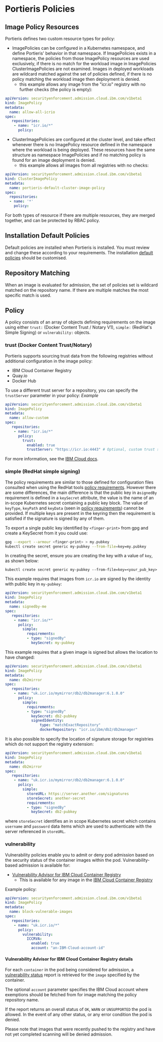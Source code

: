 # Portieris Policies

## Image Policy Resources

Portieris defines two custom resource types for policy:

* ImagePolicies can be configured in a Kubernetes namespace, and define Portieris' behavior in that namespace. If ImagePolicies exists in a namespace, the policies from those ImagePolicy resources are used exclusively, if there is no match for the workload image in ImagePolicies ClusterImagePolicies are not examined. Images in deployed workloads are wildcard matched against the set of policies defined, if there is no policy matching the workload image then deployment is denied.
  - this example allows any image from the "icr.io" registry with no further checks (the policy is empty):
```yaml
apiVersion: securityenforcement.admission.cloud.ibm.com/v1beta1
kind: ImagePolicy
metadata:
  name: allow-all-icrio
spec:
   repositories:
    - name: "icr.io/*"
      policy:
```

* ClusterImagePolicies are configured at the cluster level, and take effect whenever there is no ImagePolicy resource defined in the namespace where the workload is being deployed. These resources have the same structure as namespace ImagePolicies and if no matching policy is found for an image deployment is denied.
  - this example allows all images from all registries with no checks:

```yaml
apiVersion: securityenforcement.admission.cloud.ibm.com/v1beta1
kind: ClusterImagePolicy
metadata:
  name: portieris-default-cluster-image-policy
spec:
  repositories:
  - name: '*'
    policy:
```

For both types of resource if there are multiple resources, they are merged together, and can be protected by RBAC policy.

## Installation Default Policies

Default policies are installed when Portieris is installed. You must review and change these according to your requirements.
The installation [default policies](helm/portieris/templates/default/policies.yaml) should be customised.

## Repository Matching

When an image is evaluated for admission, the set of policies set is wildcard matched on the repository name. If there are multiple matches the most specific match is used.

## Policy
A policy consists of an array of objects defining requirements on the image using either `trust:` (Docker Content Trust / Notary V1), `simple:` (RedHat's Simple Signing) or `vulnerability:` objects.

### trust (Docker Content Trust/Notary)
Portieris supports sourcing trust data from the following registries without additional configuration in the image policy:

* IBM Cloud Container Registry
* Quay.io
* Docker Hub

To use a different trust server for a repository, you can specify the `trustServer` parameter in your policy:
*Example*
```yaml
apiVersion: securityenforcement.admission.cloud.ibm.com/v1beta1
kind: ImagePolicy
metadata:
  name: allow-custom
spec:
   repositories:
    - name: "icr.io/*"
      policy:
        trust:
          enabled: true
          trustServer: "https://icr.io:4443" # Optional, custom trust server for repository
```

For more information, see the [IBM Cloud docs](https://cloud.ibm.com/docs/services/Registry?topic=registry-security_enforce#customize_policies).

### simple (RedHat simple signing)
The policy requirements are similar to those defined for configuration files consulted when using the RedHat tools [policy requirements](https://github.com/containers/image/blob/master/docs/containers-policy.json.5.md#policy-requirements). However there are some differences, the main difference is that the public key in a`signedBy` requirement is defined in a `keySecret` attribute, the value is the name of an in-scope Kubernetes secret containing a public key block. The value of `keyType`, `keyPath` and `keyData` (seen in [policy requirements](https://github.com/containers/image/blob/master/docs/containers-policy.json.5.md#policy-requirements)) cannot be provided. If multiple keys are present in the keyring then the requirement is satisfied if the signature is signed by any of them.

To export a single public key identified by `<finger-print>` from gpg and create a KeySecret from it you could use:
```bash
gpg --export --armour <finger-print> > my.pubkey
kubectl create secret generic my-pubkey --from-file=key=my.pubkey
```

In creating the secret, ensure you are creating the key with a value of `key`, as shown below:

`kubectl create secret generic my-pubkey --from-file=key=<your_pub_key>`

This example requires that images from `icr.io` are signed by the identity with public key in `my-pubkey`:
```yaml
apiVersion: securityenforcement.admission.cloud.ibm.com/v1beta1
kind: ImagePolicy
metadata:
  name: signedby-me
spec:
   repositories:
    - name: "icr.io/*"
      policy:
        simple:
          requirements:
          - type: "signedBy"
            keySecret: my-pubkey
```

This example requires that a given image is signed but allows the location to have changed:
```yaml
apiVersion: securityenforcement.admission.cloud.ibm.com/v1beta1
kind: ImagePolicy
metadata:
  name: db2mirror
spec:
   repositories:
    - name: "uk.icr.io/mymirror/db2/db2manager:6.1.0.0"
      policy:
        simple:
          requirements:
          - type: "signedBy"
            keySecret: db2-pubkey
            signedIdentity:
                type: "matchExactRepository"
                dockerRepository: "icr.io/ibm/db2/db2manager"
```

It is also possible to specify the location of signature storage for registries which do not support the registry extension:
```yaml
apiVersion: securityenforcement.admission.cloud.ibm.com/v1beta1
kind: ImagePolicy
metadata:
  name: db2mirror
spec:
   repositories:
    - name: "uk.icr.io/mymirror/db2/db2manager:6.1.0.0"
      policy:
        simple:
          storeURL: https://server.another.com/signatures
          storeSecret: another-secret
          requirements:
          - type: "signedBy"
            keySecret: db2-pubkey
```
where `storeSecret` identifies an in scope Kubernetes secret which contains `username` and `password` data items which are used to authenticate with the server referenced in `storeURL`.

### vulnerability

Vulnerability policies enable you to admit or deny pod admission based on the security status of the container images within the pod. Vulnerability-based admission is available for:
* [Vulnerability Advisor for IBM Cloud Container Registry](https://cloud.ibm.com/docs/Registry?topic=va-va_index)
    * This is available for any image in the [IBM Cloud Container Registry](https://www.ibm.com/uk-en/cloud/container-registry)

Example policy:
```yaml
apiVersion: securityenforcement.admission.cloud.ibm.com/v1beta1
kind: ImagePolicy
metadata:
  name: block-vulnerable-images
spec:
   repositories:
    - name: "uk.icr.io/*"
      policy:
        vulnerability:
          ICCRVA:
            enabled: true
            account: "an-IBM-Cloud-account-id"
```

#### Vulnerability Advisor for IBM Cloud Container Registry details
For each `container` in the pod being considered for admission, a [vulnerability status](https://cloud.ibm.com/apidocs/container-registry/va#imagestatusquerypath) report is retrieved for the `image` specified by the container.

The optional `account` parameter specifies the IBM Cloud account where exemptions should be fetched from for image matching the policy repository name.

If the report returns an overall status of `OK`, `WARN` or `UNSUPPORTED` the pod is allowed. In the event of any other status, or any error condition the pod is denied.

Please note that images that were recently pushed to the registry and have not yet completed scanning will be denied admission.
